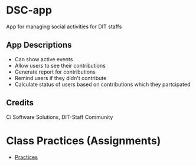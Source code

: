 # DSC-app
App for managing social activities for DIT staffs

## App Descriptions
  - Can show active events
  - Allow users to see their contributions
  - Generate report for contributions
  - Remind users if they didn't contribute
  - Calculate status of users based on contributions which they partcipated

## Credits
Ci Software Solutions, DIT-Staff Community
#
# Class Practices (Assignments)
- [Practices](./practices.md)
